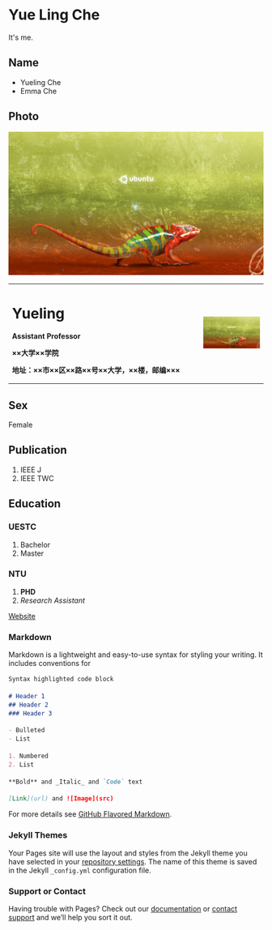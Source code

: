# Yue Ling Che

It's me.

## Name
- Yueling Che
- Emma Che

## Photo
![Image](./xplashku.jpg)
<table border="0">
  <tr>
    <td width="75%">
      <h1>Yueling</h1>
      <p><b>Assistant Professor</b></p>
      <p><b>××大学××学院</b></p>
      <p><b>地址：××市××区××路××号××大学，××楼，邮编×××</b></p>
    </td>
    <td width="25%">
      <img src="/xplashku.jpg" width="100%">
    </td>
  </tr>
</table>



## Sex
Female

## Publication
1. IEEE J
2. IEEE TWC

## Education
### UESTC
1. Bachelor
2. Master

### NTU
1. **PHD**
2. _Research Assistant_

[Website](https://yuelingche.github.io)

### Markdown

Markdown is a lightweight and easy-to-use syntax for styling your writing. It includes conventions for

```markdown
Syntax highlighted code block

# Header 1
## Header 2
### Header 3

- Bulleted
- List

1. Numbered
2. List

**Bold** and _Italic_ and `Code` text

[Link](url) and ![Image](src)
```

For more details see [GitHub Flavored Markdown](https://guides.github.com/features/mastering-markdown/).

### Jekyll Themes

Your Pages site will use the layout and styles from the Jekyll theme you have selected in your [repository settings](https://github.com/yuelingche/yuelingche.github.com/settings/pages). The name of this theme is saved in the Jekyll `_config.yml` configuration file.

### Support or Contact

Having trouble with Pages? Check out our [documentation](https://docs.github.com/categories/github-pages-basics/) or [contact support](https://support.github.com/contact) and we’ll help you sort it out.
